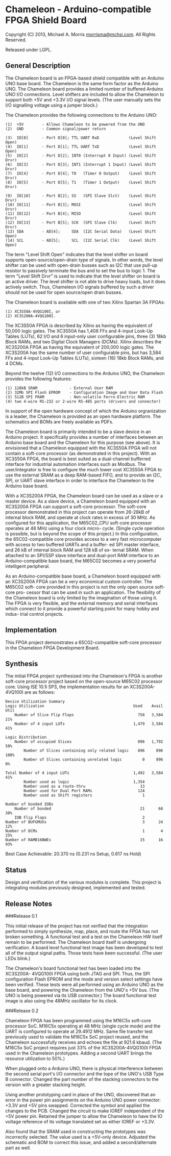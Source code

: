 Chameleon - Arduino-compatible FPGA Shield Board
=======================

Copyright (C) 2013, Michael A. Morris <morrisma@mchsi.com>.
All Rights Reserved.

Released under LGPL.

General Description
-------------------

The Chameleon board is an FPGA-based shield compatible with an Arduino UNO 
base board. The Chameleon is the same form factor as the Arduino UNO. The 
Chameleon board provides a limited number of buffered Arduino UNO I/O 
connections. Level shifters are included to allow the Chameleon to support 
both +5V and +3.3V I/O signal levels. (The user manually sets the I/O 
signalling voltage using a jumper block.) 

The Chameleon provides the following connections to the Arduino UNO:

    (1)  +5V        - Allows Chameleon to be powered from the UNO
    (2)  GND        - Common signal/power return

    (3)  IO[0]      - Port D[0]; TTL UART RxD             (Level Shift Open)
    (4)  IO[1]      - Port D[1]; TTL UART TxD             (Level Shift Open)
    (5)  IO[2]      - Port D[2]; INT0 (Interrupt 0 Input) (Level Shift Drvr)
    (6)  IO[3]      - Port D[3]; INT1 (Interrupt 1 Input) (Level Shift Drvr)
    (7)  IO[4]      - Port D[4]; T0   (Timer 0 Output)    (Level Shift Drvr)
    (8)  IO[5]      - Port D[5]; T1   (Timer 1 Output)    (Level Shift Drvr)

    (9)  IO[10]     - Port B[2]; SS   (SPI Slave Slct)    (Level Shift Drvr)
    (10) IO[11]     - Port B[3]; MOSI                     (Level Shift Drvr)
    (11) IO[12]     - Port B[4]; MISO                     (Level Shift Drvr)
    (12) IO[13]     - Port B[5]; SCK  (SPI Slave Clk)     (Level Shift Drvr)
    (13) SDA        - AD[4];     SDA  (I2C Serial Data)   (Level Shift Open)
    (14) SCL        - AD[5];     SCL  (I2C Serial Clk)    (Level Shift Open)

The term "Level Shift Open" indicates that the level shifter on board supports 
open-source/open-drain type of signals. In other words, the level shifter can 
be used with open-drain busses such as I2C that use pull-up resistor to 
passively terminate the bus and to set the bus to logic 1. The term "Level 
Shift Drvr" is used to indicate that the level shifter on board is an active 
driver. The level shifter is not able to drive heavy loads, but it does 
actively switch. Thus, Chameleon I/O signals buffered by such a driver should 
not be used for open source/open drain busses.

The Chameleon board is available with one of two Xilinx Spartan 3A FPGAs:

    (1) XC3S50A-4VQG100I, or
    (2) XC3S200A-4VQG100I.

The XC3S50A FPGA is described by Xilinx as having the equivalent of 50,000 
logic gates. The XC3S50A has 1,408 FFs and 4-input Look-Up Tables (LUTs), 62 
I/O and 6 input-only user configurable pins, three (3) 18kb Block RAMs, and 
two Digital Clock Managers (DCMs). Xilinx describes the XC3S200A FPGA as 
having the equivalent of 200,000 logic gates. The XC3S200A has the same number 
of user configurable pins, but has 3,584 FFs and 4-input Look-Up Tables 
(LUTs), sixteen (16) 18kb Block RAMs, and 4 DCMs.

Beyond the twelve (12) I/O connections to the Arduino UNO, the Chameleon
provides the following features:

    (1) 128kB SRAM              - External User RAM
    (2) 32Mb SPI Flash EPROM    - Configuration Image and User Data Flash
    (3) 512B SPI FRAM           - Non-volatile Ferro-Electric RAM
    (4) two 4-wire RS-232 or 2-wire RS-485 ports (drivers and connector)

In support of the open hardware concept of which the Arduino orgranization 
is a leader, the Chameleon is provided as an open hardware platform. The
schematics and BOMs are freely available as PDFs. 

The Chameleon board is primarily intended to be a slave device in an Arduino 
project. It specifically provides a number of interfaces between an Arduino 
base board and the Chameleon for this purpose (see above). It is envisioned 
that a Chameleon equipped with the XC3S50A FPGA will not contain a soft-core 
processor (as demonstrated in this project). With an XC3S50A FPGA, the board 
is best suited as a dual-channel bufferred interface for industrial automation 
interfaces such as Modbus. The user/integrator is free to configure the much 
lower cost XC3S50A FPGA to use the external SRAM as a deep RAM-based FIFO, and 
to provide an I2C, SPI, or UART slave interface in order to interface the 
Chameleon to the Arduino base board.

With a XC3S200A FPGA, the Chameleon board can be used as a slave or a master
device. As a slave device, a Chameleon board equipped with an XC3S200A FPGA
can support a soft-core processor. The soft-core processor demonstrated in
this project can operate from 26-28kB of internal block RAM, and operate at
clock rates in excess of 30 MHz. As configured for this application, the
M65C02_CPU soft-core processor operates at 48 MHz using a four clock micro-
cycle. (Single cycle operation is possible, but is beyond the scope of this
project.) In this configuration, the 65C02-compatible core provides access
to a very fast microcomputer with access to two buffered UARTs and a buffer-
ed SPI master interface, and 26 kB of internal block RAM and 128 kB of ex-
ternal SRAM. When attached to an SPI/SSP slave interface and dual-port RAM
interface to an Arduino-compatible base board, the M65C02 becomes a very 
powerful intelligent peripheral.

As an Arduino-compatible base board, a Chameleon board equipped with an 
XC3S200A FPGA can be a very economical custom controller. The M65C02 soft-
core provided in this project is not the only open source soft-core pro-
cessor that can be used in such an application. The flexibility of the
Chameleon board is only limited by the imagination of those using it. The
FPGA is very flexible, and the external memory and serial interfaces which
connect to it provide a powerful starting point for many hobby and indus-
trial control projects.

Implementation
--------------

This FPGA project demonstrates a 65C02-compatible soft-core processor in the 
Chameleon FPGA Development Board. 

Synthesis
---------

The initial FPGA project synthesized into the Chameleon's FPGA is another 
soft-core processor project based on the open-source M65C02 processor core. 
Using ISE 10.1i SP3, the implementation results for an XC3S200A-4VQ100I are as 
follows:

    Device Utilization Summary
    Logic Utilization                                       Used    Avail   Util
        Number of Slice Flip Flops                            758   3,584    21%   
        Number of 4 input LUTs                              1,479   3,584    41%
                                                            
    Logic Distribution                                      
        Number of occupied Slices                             896   1,792    50%   
            Number of Slices containing only related logic    896     896   100%   
            Number of Slices containing unrelated logic         0     896     0%
                                                            
    Total Number of 4 input LUTs                            1,492   3,584    41%   
            Number used as logic                            1,354       
            Number used as a route-thru                        13       
            Number used for Dual Port RAMs                    124       
            Number used as Shift registers                      1       
                                                            
    Number of bonded IOBs                                   
        Number of bonded                                       21      68    30%   
        IOB Flip Flops                                          2       
    Number of BUFGMUXs                                          3      24    12%   
    Number of DCMs                                              1       4    25%   
    Number of RAMB16BWEs                                       15      16    93%   
 
Best Case Achievable:   20.370 ns (0.231 ns Setup, 0.617 ns Hold)

Status
------

Design and verification of the various modules is complete. This project is 
integrating modules previously designed, implemented and tested. 


Release Notes
-------------

###Release 0.1

This initial release of the project has not verified that the integration 
performed to simply synthesize, map, place, and route the FPGA has not broken 
something. A functional test and a test on the Chameleon HW itself remain to 
be performed. The Chameleon board itself is undergoing verification. A board 
level functional test image has been developed to test all of the output 
signal paths. Those tests have been successful. (The user LEDs blink.)

The Chameleon's board functional test has been loaded into the XC3S200A-
4VQG100I FPGA using both JTAG and SPI. Thus, the SPI configuration Flash EPROM 
and the mode and version select settings have been verified. These tests were 
all performed using an Arduino UNO as the base board, and powering the 
Chameleon from the UNO's +5V bus. (The UNO is being powered via its USB 
connector.) The board functional test image is also using the 48MHz oscillator 
for its clock.

###Release 0.2

Chameleon FPGA has been programmed using the M16C5x soft-core processor SoC. 
M16C5x operating at 48 MHz (single cycle mode) and the UART is configured to 
operate at 29.4912 MHz. Same file transfer test previously used to validate 
the M16C5x SoC project reused, and the Chameleon successfully receives and 
echoes the file at 921.6 kbaud. (The M16C5x SoC project requires just 33% of 
the XC3S200A-4VQG100I FPGA used in the Chameleon prototypes. Adding a second 
UART brings the resource utilization to 50%.)

When plugged onto a Arduino UNO, there is physical interference between the 
second serial port's I/O connector and the tope of the UNO's USB Type B 
connector. Changed the part number of the stacking connectors to the version 
with a greater stacking height.

Using another prototyping card in place of the UNO, discovered that an error 
in the power pin assignments on the Arduino UNO power connector: +3.3V and +5V 
pins swapped. Corrected the symbol and applied the changes to the PCB. Changed 
the circuit to make IOREF independent of the +5V power pin. Retained the 
jumper to allow the Chameleon to have the IO voltage reference of its voltage 
translated set as either IOREF or +3.3V.

Also found that the SRAM used in constructing the prototypes was incorrectly 
selected. The value used is a +5V-only device. Adjusted the schematic and BOM 
to correct this issue, and added a second/alternate part as well.
